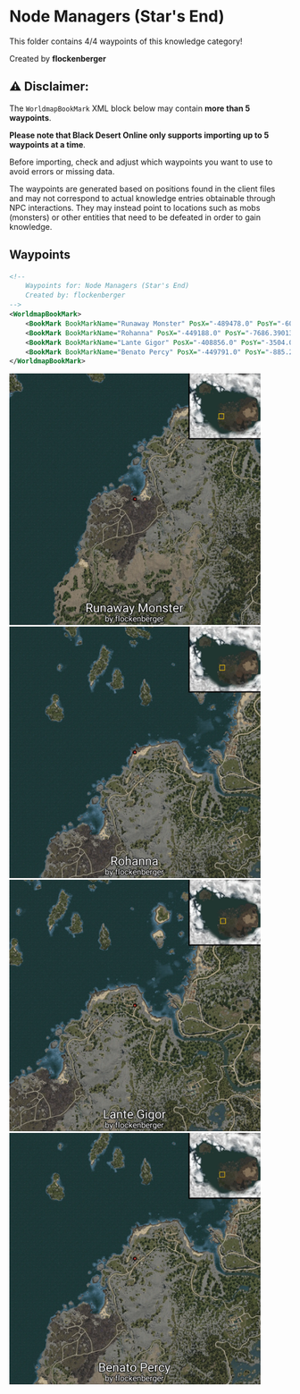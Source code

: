 # Node Managers (Star's End)

This folder contains 4/4 waypoints of this knowledge category!


Created by **flockenberger**

## ⚠️ Disclaimer:
The `WorldmapBookMark` XML block below may contain **more than 5 waypoints**.

**Please note that Black Desert Online only supports importing up to 5 waypoints at a time**.

Before importing, check and adjust which waypoints you want to use to avoid errors or missing data.

The waypoints are generated based on positions found in the client files and may not correspond to actual knowledge entries obtainable through NPC interactions.
They may instead point to locations such as mobs (monsters) or other entities that need to be defeated in order to gain knowledge.

## Waypoints
```xml
<!--
    Waypoints for: Node Managers (Star's End)
    Created by: flockenberger
-->
<WorldmapBookMark>
    <BookMark BookMarkName="Runaway Monster" PosX="-489478.0" PosY="-6013.2900390625" PosZ="-54333.69921875" />
    <BookMark BookMarkName="Rohanna" PosX="-449188.0" PosY="-7686.39013671875" PosZ="30031.099609375" />
    <BookMark BookMarkName="Lante Gigor" PosX="-408856.0" PosY="-3504.0400390625" PosZ="21099.400390625" />
    <BookMark BookMarkName="Benato Percy" PosX="-449791.0" PosY="-885.2319946289062" PosZ="3240.909912109375" />
</WorldmapBookMark>
```

<img src="./Node Managers (Star's End)_Runaway Monster_Preview.webp" width="450"/> <img src="./Node Managers (Star's End)_Rohanna_Preview.webp" width="450"/> <img src="./Node Managers (Star's End)_Lante Gigor_Preview.webp" width="450"/> <img src="./Node Managers (Star's End)_Benato Percy_Preview.webp" width="450"/> 